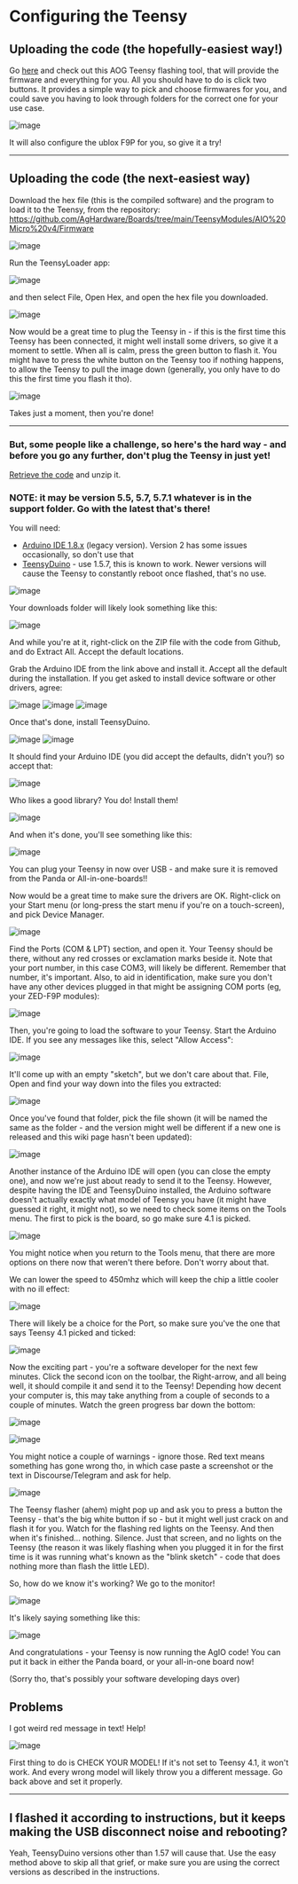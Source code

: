 # Configuring the Teensy


## Uploading the code (the hopefully-easiest way!)

Go [here](https://github.com/lansalot/AOGConfigOMatic/releases) and check out this AOG Teensy flashing tool, that will provide the firmware and everything for you. All you should have to do is click two buttons. It provides a simple way to pick and choose firmwares for you, and could save you having to look through folders for the correct one for your use case.

![image](https://github.com/AgOpenGPS-Official/Boards/assets/9885921/1d8a397b-9668-412e-aed7-d49d8ef4ac7f)

It will also configure the ublox F9P for you, so give it a try!

***

## Uploading the code (the next-easiest way)

Download the hex file (this is the compiled software) and the program to load it to the Teensy, from the repository:
https://github.com/AgHardware/Boards/tree/main/TeensyModules/AIO%20Micro%20v4/Firmware

![image](https://github.com/AgOpenGPS-Official/Boards/assets/9885921/5c892554-5410-4f25-9a32-9b318344081c)

Run the TeensyLoader app:

![image](https://github.com/AgOpenGPS-Official/Boards/assets/9885921/d3c70a15-712f-4f37-b6f8-fd4d873ee2f2)

and then select File, Open Hex, and open the hex file you downloaded.

![image](https://github.com/AgOpenGPS-Official/Boards/assets/9885921/fa8452de-d900-4def-aa89-352c5e9908c7)

Now would be a great time to plug the Teensy in - if this is the first time this Teensy has been connected, it might well install some drivers, so give it a moment to settle. When all is calm, press the green button to flash it. You might have to press the white button on the Teensy too if nothing happens, to allow the Teensy to pull the image down (generally, you only have to do this the first time you flash it tho).

![image](https://github.com/AgOpenGPS-Official/Boards/assets/9885921/9aa4d8cb-4299-46d4-87db-62a30ad1e273)

Takes just a moment, then you're done!


***

### But, some people like a challenge, so here's the hard way - and before you go any further, don't plug the Teensy in just yet!

[Retrieve the code](https://github.com/AgOpenGPS-Official/Boards/archive/refs/heads/main.zip) and unzip it.

### NOTE: it may be version 5.5, 5.7, 5.7.1 whatever is in the support folder. Go with the latest that's there!

You will need:
* [Arduino IDE 1.8.x](https://www.arduino.cc/en/software) (legacy version). Version 2 has some issues occasionally, so don't use that
* [TeensyDuino](https://www.pjrc.com/teensy/td_157/TeensyduinoInstall.exe) - use 1.5.7, this is known to work. Newer versions will cause the Teensy to constantly reboot once flashed, that's no use.

![image](https://user-images.githubusercontent.com/9885921/216172824-659656f8-98a5-4787-af6d-0a78490c9e66.png)

Your downloads folder will likely look something like this:

![image](https://user-images.githubusercontent.com/9885921/216174697-5c04ad06-48ba-43cd-885e-e700ce1d32c8.png)

And while you're at it, right-click on the ZIP file with the code from Github, and do Extract All. Accept the default locations.

Grab the Arduino IDE from the link above and install it. Accept all the default during the installation. If you get asked to install device software or other drivers, agree:

![image](https://user-images.githubusercontent.com/9885921/216173636-5272cfb9-e1f5-4959-b0aa-bee617273416.png)
![image](https://user-images.githubusercontent.com/9885921/216173682-8651977f-3d7d-46f1-a0d9-1c54fc15d727.png)
![image](https://user-images.githubusercontent.com/9885921/216173704-ea576fad-9962-4bac-9abf-23b7acfd26ac.png)

Once that's done, install TeensyDuino.

![image](https://user-images.githubusercontent.com/9885921/216173803-87783e4f-ac19-4b37-a158-868e785b7409.png)
![image](https://user-images.githubusercontent.com/9885921/216173835-72869f02-2b0a-4c0b-bb9d-9ac3ca31f7c3.png)

It should find your Arduino IDE (you did accept the defaults, didn't you?) so accept that:

![image](https://user-images.githubusercontent.com/9885921/216173889-ca410772-f7d7-48b6-8e85-ada911d02773.png)

Who likes a good library? You do! Install them!

![image](https://user-images.githubusercontent.com/9885921/216173928-b645507a-02d8-45bf-b094-e18ae52b42f5.png)

And when it's done, you'll see something like this:

![image](https://user-images.githubusercontent.com/9885921/216174232-7b4cea0f-6e5c-40c9-8dee-37fe82cb488f.png)

You can plug your Teensy in now over USB - and make sure it is removed from the Panda or All-in-one-boards!!

Now would be a great time to make sure the drivers are OK. Right-click on your Start menu (or long-press the start menu if you're on a touch-screen), and pick Device Manager.

![image](https://user-images.githubusercontent.com/9885921/216175022-4eac666d-10ef-4a66-9379-b755cda0673b.png)

Find the Ports (COM & LPT) section, and open it. Your Teensy should be there, without any red crosses or exclamation marks beside it. Note that your port number, in this case COM3, will likely be different. Remember that number, it's important. Also, to aid in identification, make sure you don't have any other devices plugged in that might be assigning COM ports (eg, your ZED-F9P modules):

![image](https://user-images.githubusercontent.com/9885921/216175257-76ce2502-3ca5-4616-b5be-52aadaa44ccb.png)

Then, you're going to load the software to your Teensy. Start the Arduino IDE. If you see any messages like this, select "Allow Access":

![image](https://user-images.githubusercontent.com/9885921/216175469-a7ef9eda-8273-444e-bd3e-423f787d13a2.png)

It'll come up with an empty "sketch", but we don't care about that. File, Open and find your way down into the files you extracted:

![image](https://user-images.githubusercontent.com/9885921/216176377-a6dbcfae-c2c4-46e6-af5e-89d1d3b8767a.png)

Once you've found that folder, pick the file shown (it will be named the same as the folder - and the version might well be different if a new one is released and this wiki page hasn't been updated):

![image](https://user-images.githubusercontent.com/9885921/216176482-fe08e973-24aa-4d71-a374-a31704702dc7.png)

Another instance of the Arduino IDE will open (you can close the empty one), and now we're just about ready to send it to the Teensy. However, despite having the IDE and TeensyDuino installed, the Arduino software doesn't actually exactly what model of Teensy you have (it might have guessed it right, it might not), so we need to check some items on the Tools menu. The first to pick is the board, so go make sure 4.1 is picked.

![image](https://user-images.githubusercontent.com/9885921/216176925-8e55cfd7-82de-46f2-8562-d233987450ce.png)

You might notice when you return to the Tools menu, that there are more options on there now that weren't there before. Don't worry about that.

We can lower the speed to 450mhz which will keep the chip a little cooler with no ill effect:

![image](https://user-images.githubusercontent.com/9885921/216177162-d1ebb5da-a549-4738-864a-64fd5f7673aa.png)

There will likely be a choice for the Port, so make sure you've the one that says Teensy 4.1 picked and ticked:

![image](https://user-images.githubusercontent.com/9885921/216177412-28390115-0729-4597-bf6b-7e2979dab6c9.png)

Now the exciting part - you're a software developer for the next few minutes. Click the second icon on the toolbar, the Right-arrow, and all being well, it should compile it and send it to the Teensy! Depending how decent your computer is, this may take anything from a couple of seconds to a couple of minutes. Watch the green progress bar down the bottom:

![image](https://user-images.githubusercontent.com/9885921/216177552-402088e1-0f2a-462d-abca-4e7e59f65f9c.png)

![image](https://user-images.githubusercontent.com/9885921/216177998-e250e2d8-2483-40ea-8009-901cdc56fce6.png)

You might notice a couple of warnings - ignore those. Red text means something has gone wrong tho, in which case paste a screenshot or the text in Discourse/Telegram and ask for help.

![image](https://user-images.githubusercontent.com/9885921/216178268-093c59e1-8925-407a-be2d-139fd8a7e30f.png)

The Teensy flasher (ahem) might pop up and ask you to press a button the Teensy - that's the big white button if so - but it might well just crack on and flash it for you. Watch for the flashing red lights on the Teensy. And then when it's finished... nothing. Silence. Just that screen, and no lights on the Teensy (the reason it was likely flashing when you plugged it in for the first time is it was running what's known as the "blink sketch" - code that does nothing more than flash the little LED).

So, how do we know it's working? We go to the monitor!

![image](https://user-images.githubusercontent.com/9885921/216178469-4f76102f-1c1f-4b1b-98de-6125e44389cd.png)

It's likely saying something like this:

![image](https://user-images.githubusercontent.com/9885921/216178527-6b0c3f77-d060-49a3-a381-31572583a922.png)

And congratulations - your Teensy is now running the AgIO code! You can put it back in either the Panda board, or your all-in-one board now!

(Sorry tho, that's possibly your software developing days over)

## Problems

I got weird red message in text! Help!

![image](https://user-images.githubusercontent.com/9885921/216178837-ec98442d-1680-4c4c-903f-2b596d413cc4.png)

First thing to do is CHECK YOUR MODEL! If it's not set to Teensy 4.1, it won't work. And every wrong model will likely throw you a different message. Go back above and set it properly.

***

## I flashed it according to instructions, but it keeps making the USB disconnect noise and rebooting?

Yeah, TeensyDuino versions other than 1.57 will cause that. Use the easy method above to skip all that grief, or make sure you are using the correct versions as described in the instructions.